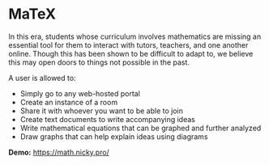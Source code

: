# MaTeX

In this era, students whose curriculum involves mathematics are missing an essential tool for them to interact with tutors, teachers, and one another online. Though this has been shown to be difficult to adapt to, we believe this may open doors to things not possible in the past.

A user is allowed to:

* Simply go to any web-hosted portal
* Create an instance of a room
* Share it with whoever you want to be able to join
* Create text documents to write accompanying ideas
* Write mathematical equations that can be graphed and further analyzed
* Draw graphs that can help explain ideas using diagrams

**Demo:** https://math.nicky.pro/